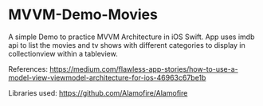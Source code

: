 # MVVM-Demo-Movies

A simple Demo to practice MVVM Architecture in iOS Swift. App uses imdb api to list the movies and tv shows with different categories to display in collectionview within a tableview.

References:
https://medium.com/flawless-app-stories/how-to-use-a-model-view-viewmodel-architecture-for-ios-46963c67be1b

Libraries used:
https://github.com/Alamofire/Alamofire

